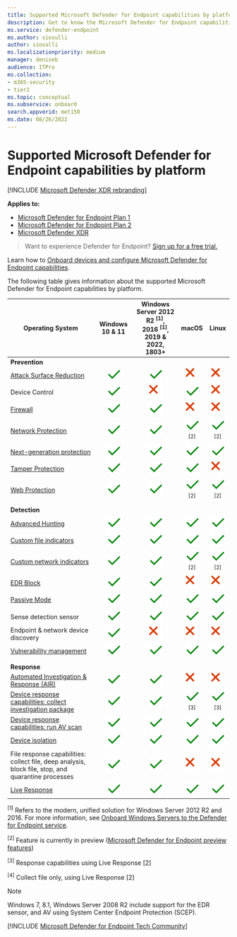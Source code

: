 ```yaml
---
title: Supported Microsoft Defender for Endpoint capabilities by platform
description: Get to know the Microsoft Defender for Endpoint capabilities supported for Windows 10 devices, servers, and non-Windows devices.
ms.service: defender-endpoint
ms.author: siosulli
author: siosulli
ms.localizationpriority: medium
manager: deniseb
audience: ITPro
ms.collection:
- m365-security
- tier2
ms.topic: conceptual
ms.subservice: onboard
search.appverid: met150
ms.date: 08/26/2022
---
```


# Supported Microsoft Defender for Endpoint capabilities by platform

[!INCLUDE [Microsoft Defender XDR rebranding](../includes/microsoft-defender.md)]

**Applies to:**

- [Microsoft Defender for Endpoint Plan 1](microsoft-defender-endpoint.md)
- [Microsoft Defender for Endpoint Plan 2](microsoft-defender-endpoint.md)
- [Microsoft Defender XDR](/defender-xdr)

> Want to experience Defender for Endpoint? [Sign up for a free trial.](https://signup.microsoft.com/create-account/signup?products=7f379fee-c4f9-4278-b0a1-e4c8c2fcdf7e&ru=https://aka.ms/MDEp2OpenTrial?ocid=docs-wdatp-onboardconfigure-abovefoldlink)

Learn how to [Onboard devices and configure Microsoft Defender for Endpoint capabilities](onboard-configure.md).

The following table gives information about the supported Microsoft Defender for Endpoint capabilities by platform.

|Operating System|Windows 10 & 11|Windows Server 2012 R2 <sup>[1]</sup>, <br> 2016 <sup>[1]</sup>, <br> 2019 & 2022, <br> 1803+|macOS|Linux|
|---|:---:|:---:|:---:|:---:|
|**Prevention**|||||
|[Attack Surface Reduction](attack-surface-reduction.md)|![Yes.](media/svg/check-yes.svg)|![Yes.](media/svg/check-yes.svg)|![No](media/svg/check-no.svg)|![No](media/svg/check-no.svg)|
|Device Control|![Yes.](media/svg/check-yes.svg)|![No](media/svg/check-no.svg)|![Yes.](media/svg/check-yes.svg)|![No](media/svg/check-no.svg)|
|[Firewall](host-firewall-reporting.md)|![Yes.](media/svg/check-yes.svg)|![Yes.](media/svg/check-yes.svg)|![No](media/svg/check-no.svg)|![No](media/svg/check-no.svg)|
|[Network Protection](network-protection.md)|![Yes.](media/svg/check-yes.svg)|![Yes.](media/svg/check-yes.svg)|![Yes.](media/svg/check-yes.svg) <sup>[2]</sup>|![Yes.](media/svg/check-yes.svg) <sup>[2]</sup>|
|[Next-generation protection](next-generation-protection.md)|![Yes.](media/svg/check-yes.svg)|![Yes.](media/svg/check-yes.svg)|![Yes.](media/svg/check-yes.svg)|![Yes.](media/svg/check-yes.svg)|
|[Tamper Protection](prevent-changes-to-security-settings-with-tamper-protection.md)|![Yes.](media/svg/check-yes.svg)|![Yes.](media/svg/check-yes.svg)|![Yes.](media/svg/check-yes.svg)|![No](media/svg/check-no.svg)|
|[Web Protection](web-protection-overview.md)|![Yes.](media/svg/check-yes.svg)|![Yes.](media/svg/check-yes.svg)|![Yes.](media/svg/check-yes.svg) <sup>[2]</sup>|![Yes.](media/svg/check-yes.svg) <sup>[2]</sup>|
||||||
|**Detection**|||||
|[Advanced Hunting](/defender-xdr/advanced-hunting-overview)|![Yes.](media/svg/check-yes.svg)|![Yes.](media/svg/check-yes.svg)|![Yes.](media/svg/check-yes.svg)|![Yes.](media/svg/check-yes.svg)|
|[Custom file indicators](indicator-file.md)|![Yes.](media/svg/check-yes.svg)|![Yes.](media/svg/check-yes.svg)|![Yes.](media/svg/check-yes.svg)|![Yes.](media/svg/check-yes.svg)|
|[Custom network indicators](indicator-ip-domain.md)|![Yes.](media/svg/check-yes.svg)|![Yes.](media/svg/check-yes.svg)|![Yes.](media/svg/check-yes.svg) <sup>[2]</sup>|![Yes.](media/svg/check-yes.svg) <sup>[2]</sup>|
|[EDR Block](edr-in-block-mode.md)|![Yes.](media/svg/check-yes.svg)|![Yes.](media/svg/check-yes.svg)|![No](media/svg/check-no.svg)|![No](media/svg/check-no.svg)|
|[Passive Mode](microsoft-defender-antivirus-compatibility.md)|![Yes.](media/svg/check-yes.svg)|![Yes.](media/svg/check-yes.svg)|![Yes.](media/svg/check-yes.svg)|![Yes.](media/svg/check-yes.svg)|
|Sense detection sensor|![Yes.](media/svg/check-yes.svg)|![Yes.](media/svg/check-yes.svg)|![Yes.](media/svg/check-yes.svg)|![Yes.](media/svg/check-yes.svg)|
|Endpoint & network device discovery|![Yes.](media/svg/check-yes.svg)|![No](media/svg/check-no.svg)|![No](media/svg/check-no.svg)|![No](media/svg/check-no.svg)|
|[Vulnerability management](/defender-vulnerability-management/defender-vulnerability-management)|![Yes.](media/svg/check-yes.svg)|![Yes.](media/svg/check-yes.svg)|![Yes.](media/svg/check-yes.svg)|![Yes.](media/svg/check-yes.svg)|
||||||
|**Response**     |         |         |         ||
|[Automated Investigation & Response (AIR)](automated-investigations.md)        | ![Yes.](media/svg/check-yes.svg)        | ![Yes.](media/svg/check-yes.svg)  |  ![No](media/svg/check-no.svg)       |  ![No](media/svg/check-no.svg)        |
|[Device response capabilities: collect investigation package ](respond-machine-alerts.md)        | ![Yes.](media/svg/check-yes.svg)        | ![Yes.](media/svg/check-yes.svg)   |  ![Yes.](media/svg/check-yes.svg) <sup>[3]</sup>       |  ![Yes.](media/svg/check-yes.svg) <sup>[3]</sup>        |
|[Device response capabilities: run AV scan](respond-machine-alerts.md)        | ![Yes.](media/svg/check-yes.svg)        | ![Yes.](media/svg/check-yes.svg)   |  ![Yes.](media/svg/check-yes.svg)        |  ![Yes.](media/svg/check-yes.svg)         |
|[Device isolation](respond-machine-alerts.md)        | ![Yes.](media/svg/check-yes.svg)        | ![Yes.](media/svg/check-yes.svg)   |  ![Yes.](media/svg/check-yes.svg)       |  ![Yes.](media/svg/check-yes.svg)    |
|File response capabilities: collect file, deep analysis, block file, stop, and quarantine processes        | ![Yes.](media/svg/check-yes.svg)        | ![Yes.](media/svg/check-yes.svg)   |  ![No](media/svg/check-no.svg)       |  ![No](media/svg/check-no.svg)     |
|[Live Response](live-response.md)       | ![Yes.](media/svg/check-yes.svg)        | ![Yes.](media/svg/check-yes.svg) |  ![Yes.](media/svg/check-yes.svg)       |  ![Yes.](media/svg/check-yes.svg)      |

<sup>[1]</sup> Refers to the modern, unified solution for Windows Server 2012 R2 and 2016. For more information, see [Onboard Windows Servers to the Defender for Endpoint service](configure-server-endpoints.md).

<sup>[2]</sup> Feature is currently in preview ([Microsoft Defender for Endpoint preview features](/defender-xdr/preview.md))

<sup>[3]</sup> Response capabilities using Live Response [2]

<sup>[4]</sup> Collect file only, using Live Response [2]

> [!NOTE]
> Windows 7, 8.1, Windows Server 2008 R2 include support for the EDR sensor, and AV using System Center Endpoint Protection (SCEP).

[!INCLUDE [Microsoft Defender for Endpoint Tech Community](../includes/defender-mde-techcommunity.md)]
